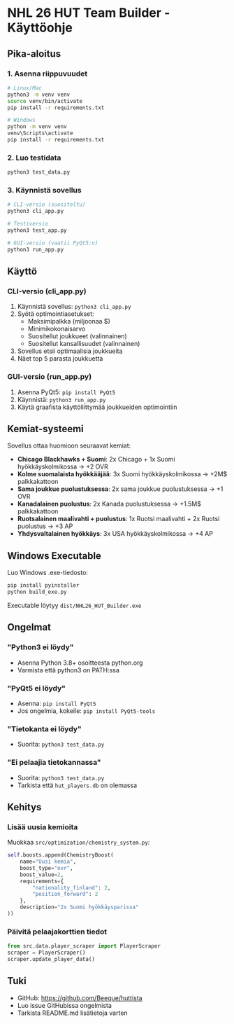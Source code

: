 # NHL 26 HUT Team Builder - Käyttöohje

## Pika-aloitus

### 1. Asenna riippuvuudet
```bash
# Linux/Mac
python3 -m venv venv
source venv/bin/activate
pip install -r requirements.txt

# Windows
python -m venv venv
venv\Scripts\activate
pip install -r requirements.txt
```

### 2. Luo testidata
```bash
python3 test_data.py
```

### 3. Käynnistä sovellus
```bash
# CLI-versio (suositeltu)
python3 cli_app.py

# Testiversio
python3 test_app.py

# GUI-versio (vaatii PyQt5:n)
python3 run_app.py
```

## Käyttö

### CLI-versio (cli_app.py)

1. Käynnistä sovellus: `python3 cli_app.py`
2. Syötä optimointiasetukset:
   - Maksimipalkka (miljoonaa $)
   - Minimikokonaisarvo
   - Suositellut joukkueet (valinnainen)
   - Suositellut kansallisuudet (valinnainen)
3. Sovellus etsii optimaalisia joukkueita
4. Näet top 5 parasta joukkuetta

### GUI-versio (run_app.py)

1. Asenna PyQt5: `pip install PyQt5`
2. Käynnistä: `python3 run_app.py`
3. Käytä graafista käyttöliittymää joukkueiden optimointiin

## Kemiat-systeemi

Sovellus ottaa huomioon seuraavat kemiat:

- **Chicago Blackhawks + Suomi**: 2x Chicago + 1x Suomi hyökkäyskolmikossa → +2 OVR
- **Kolme suomalaista hyökkääjää**: 3x Suomi hyökkäyskolmikossa → +2M$ palkkakattoon
- **Sama joukkue puolustuksessa**: 2x sama joukkue puolustuksessa → +1 OVR
- **Kanadalainen puolustus**: 2x Kanada puolustuksessa → +1.5M$ palkkakattoon
- **Ruotsalainen maalivahti + puolustus**: 1x Ruotsi maalivahti + 2x Ruotsi puolustus → +3 AP
- **Yhdysvaltalainen hyökkäys**: 3x USA hyökkäyskolmikossa → +4 AP

## Windows Executable

Luo Windows .exe-tiedosto:

```bash
pip install pyinstaller
python build_exe.py
```

Executable löytyy `dist/NHL26_HUT_Builder.exe`

## Ongelmat

### "Python3 ei löydy"
- Asenna Python 3.8+ osoitteesta python.org
- Varmista että python3 on PATH:ssa

### "PyQt5 ei löydy"
- Asenna: `pip install PyQt5`
- Jos ongelmia, kokeile: `pip install PyQt5-tools`

### "Tietokanta ei löydy"
- Suorita: `python3 test_data.py`

### "Ei pelaajia tietokannassa"
- Suorita: `python3 test_data.py`
- Tarkista että `hut_players.db` on olemassa

## Kehitys

### Lisää uusia kemioita
Muokkaa `src/optimization/chemistry_system.py`:

```python
self.boosts.append(ChemistryBoost(
    name="Uusi kemia",
    boost_type="ovr",
    boost_value=2,
    requirements={
        "nationality_finland": 2,
        "position_forward": 2
    },
    description="2x Suomi hyökkäysparissa"
))
```

### Päivitä pelaajakorttien tiedot
```python
from src.data.player_scraper import PlayerScraper
scraper = PlayerScraper()
scraper.update_player_data()
```

## Tuki

- GitHub: https://github.com/Beeque/huttista
- Luo issue GitHubissa ongelmista
- Tarkista README.md lisätietoja varten